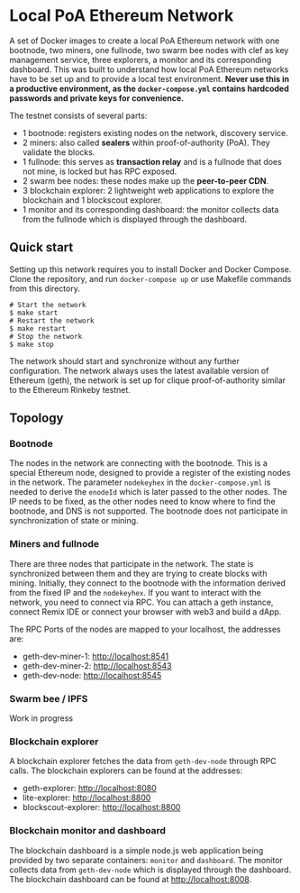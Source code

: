 # Local PoA Ethereum Network

A set of Docker images to create a local PoA Ethereum network with one bootnode, two miners, one fullnode, two swarm bee nodes with clef as key management service, three explorers, a monitor and its corresponding dashboard. This was built to understand how local PoA Ethereum networks have to be set up and to provide a local test environment. **Never use this in a productive environment, as the `docker-compose.yml` contains hardcoded passwords and private keys for convenience.**

The testnet consists of several parts:

- 1 bootnode: registers existing nodes on the network, discovery service.
- 2 miners: also called **sealers** within proof-of-authority (PoA). They validate the blocks.
- 1 fullnode: this serves as **transaction relay** and is a fullnode that does not mine, is locked but has RPC exposed.
- 2 swarm bee nodes: these nodes make up the **peer-to-peer CDN**.
- 3 blockchain explorer: 2 lightweight web applications to explore the blockchain and 1 blockscout explorer.
- 1 monitor and its corresponding dashboard: the monitor collects data from the fullnode which is displayed through the dashboard.

## Quick start

Setting up this network requires you to install Docker and Docker Compose. Clone the repository, and run `docker-compose up` or use Makefile commands from this directory.

```
# Start the network
$ make start
# Restart the network
$ make restart
# Stop the network
$ make stop
```

The network should start and synchronize without any further configuration. The network always uses the latest available version of Ethereum (geth), the network is set up for clique proof-of-authority similar to the Ethereum Rinkeby testnet.

## Topology

### Bootnode

The nodes in the network are connecting with the bootnode. This is a special Ethereum node, designed to provide a register of the existing nodes in the network. The parameter `nodekeyhex` in the `docker-compose.yml` is needed to derive the `enodeId` which is later passed to the other nodes. The IP needs to be fixed, as the other nodes need to know where to find the bootnode, and DNS is not supported. The bootnode does not participate in synchronization of state or mining.

### Miners and fullnode

There are three nodes that participate in the network. The state is synchronized between them and they are trying to create blocks with mining. Initially, they connect to the bootnode with the information derived from the fixed IP and the `nodekeyhex`. If you want to interact with the network, you need to connect via RPC. You can attach a geth instance, connect Remix IDE or connect your browser with web3 and build a dApp.

The RPC Ports of the nodes are mapped to your localhost, the addresses are:

- geth-dev-miner-1: [http://localhost:8541](http://localhost:8541)
- geth-dev-miner-2: [http://localhost:8543](http://localhost:8543)
- geth-dev-node: [http://localhost:8545](http://localhost:8545)

### Swarm bee / IPFS

Work in progress

### Blockchain explorer

A blockchain explorer fetches the data from `geth-dev-node` through RPC calls. The blockchain explorers can be found at the addresses:

- geth-explorer: [http://localhost:8080](http://localhost:8080)
- lite-explorer: [http://localhost:8800](http://localhost:8800)
- blockscout-explorer: [http://localhost:8800](http://localhost:4000)

### Blockchain monitor and dashboard

The blockchain dashboard is a simple node.js web application being provided by two separate containers: `monitor` and `dashboard`. The monitor collects data from `geth-dev-node` which is displayed through the dashboard. The blockchain dashboard can be found at [http://localhost:8008](http://localhost:8008).
